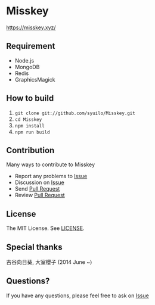 # Misskey
https://misskey.xyz/

## Requirement
* Node.js
* MongoDB
* Redis
* GraphicsMagick

## How to build
1. `git clone git://github.com/syuilo/Misskey.git`
2. `cd Misskey`
3. `npm install`
4. `npm run build`

## Contribution
Many ways to contribute to Misskey

* Report any problems to [Issue](https://github.com/syuilo/Misskey/issues)
* Discussion on [Issue](https://github.com/syuilo/Misskey/issues)
* Send [Pull Request](https://github.com/syuilo/Misskey/pulls)
* Review [Pull Request](https://github.com/syuilo/Misskey/pulls)

## License
The MIT License. See [LICENSE](LICENSE).

## Special thanks
古谷向日葵, 大室櫻子 (2014 June ~)

## Questions?
If you have any questions, please feel free to ask on [Issue](https://github.com/syuilo/Misskey/issues)
